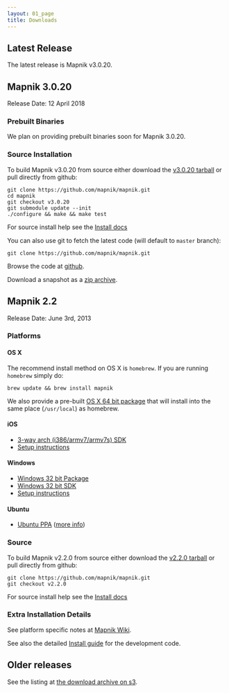 ```yaml
---
layout: 01_page
title: Downloads
---
```


## Latest Release

The latest release is Mapnik v3.0.20.

## Mapnik 3.0.20

Release Date: 12 April 2018

### Prebuilt Binaries

We plan on providing prebuilt binaries soon for Mapnik 3.0.20.

### Source Installation

To build Mapnik v3.0.20 from source either download the [v3.0.20 tarball](https://github.com/mapnik/mapnik/releases/download/v3.0.20/mapnik-v3.0.20.tar.bz2) or pull directly from github:

    git clone https://github.com/mapnik/mapnik.git
    cd mapnik
    git checkout v3.0.20
    git submodule update --init
    ./configure && make && make test

For source install help see the [Install docs](https://github.com/mapnik/mapnik/blob/v3.0.20/INSTALL.md)

You can also use git to fetch the latest code (will default to `master` branch):

    git clone https://github.com/mapnik/mapnik.git

Browse the code at [github](https://github.com/mapnik/mapnik).

Download a snapshot as a [zip archive](https://github.com/mapnik/mapnik/archive/master.zip).


## Mapnik 2.2

Release Date: June 3rd, 2013

### Platforms

#### OS X

The recommend install method on OS X is `homebrew`. If you are running `homebrew` simply do:

    brew update && brew install mapnik

We also provide a pre-built [OS X 64 bit package](http://mapnik.s3.amazonaws.com/dist/v2.2.0/mapnik-osx-v2.2.0.dmg) that will install into the same place (`/usr/local`) as homebrew.

#### iOS

 * [3-way arch (i386/armv7/armv7s) SDK](http://mapnik.s3.amazonaws.com/dist/v2.2.0/mapnik-ios-v2.2.0.tar.bz2)
 * [Setup instructions](https://gist.github.com/springmeyer/5710531)

#### Windows

 * [Windows 32 bit Package](http://mapnik.s3.amazonaws.com/dist/v2.2.0/mapnik-win-v2.2.0.zip)
 * [Windows 32 bit SDK](http://mapnik.s3.amazonaws.com/dist/v2.2.0/mapnik-win-sdk-v2.2.0.zip)
 * [Setup instructions](https://gist.github.com/springmeyer/5651701)

#### Ubuntu

 * [Ubuntu PPA](https://launchpad.net/~mapnik/+archive/v2.2.0) ([more info](https://github.com/mapnik/mapnik/wiki/UbuntuInstallation))

### Source

To build Mapnik v2.2.0 from source either download the [v2.2.0 tarball](http://mapnik.s3.amazonaws.com/dist/v2.2.0/mapnik-v2.2.0.tar.bz2) or pull directly from github:

    git clone https://github.com/mapnik/mapnik.git
    git checkout v2.2.0

For source install help see the [Install docs](https://github.com/mapnik/mapnik/blob/v2.2.0/INSTALL.md)

###  Extra Installation Details

See platform specific notes at [Mapnik Wiki](https://github.com/mapnik/mapnik/wiki/Mapnik-Installation).

See also the detailed [Install guide](https://github.com/mapnik/mapnik/blob/master/INSTALL.md) for the development code.

##  Older releases

See the listing at [the download archive on s3](http://mapnik.s3.amazonaws.com/index.html?path=dist/).
